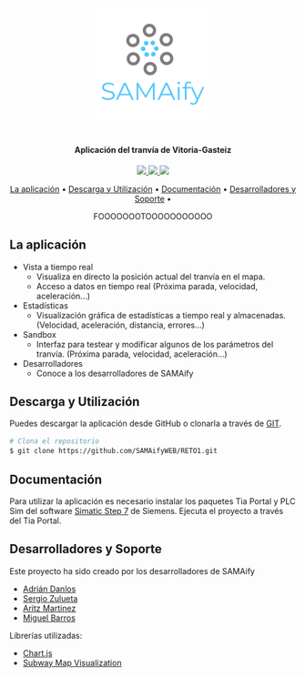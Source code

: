 <p align="center">
  <img src="https://raw.githubusercontent.com/SAMAifyWEB/RETO1/master/src/img/logo.png">
</p>
<h1 align="center"></h1>
<h4 align="center">
  <span>Aplicación del tranvía de Vitoria-Gasteiz</span>
</h4>

<p align="center">
  <a href="https://opensource.org/licenses/Apache-2.0">
    <img src="https://img.shields.io/badge/License-Apache-green">
  </a>
  <a href="https://opensource.org/licenses/Apache-2.0">
    <img src="https://img.shields.io/badge/Version-2.0-yellowgreen">
  </a>
  <a href="https://opensource.org/licenses/Apache-2.0">
    <img src="https://img.shields.io/badge/$-donate-62c2d2.svg?maxAge=2592000&amp;style=flat">
  </a>
</p>
<p align="center">
  <a href="#la-aplicación">La aplicación</a> •
  <a href="#descarga-y-utilización">Descarga y Utilización</a> •
  <a href="#documentación">Documentación</a> •
  <a href="#desarrolladores-y-soporte">Desarrolladores y Soporte</a> •
</p>
<p align="center">FOOOOOOOTOOOOOOOOOOO</p>
  
## La aplicación

* Vista a tiempo real
  - Visualiza en directo la posición actual del tranvía en el mapa.
  - Acceso a datos en tiempo real (Próxima parada, velocidad, aceleración...)
* Estadísticas
  - Visualización gráfica de estadísticas a tiempo real y almacenadas. (Velocidad, aceleración, distancia, errores...)
* Sandbox
  - Interfaz para testear y modificar algunos de los parámetros del tranvía. (Próxima parada, velocidad, aceleración...)
* Desarrolladores
  - Conoce a los desarrolladores de SAMAify

## Descarga y Utilización
Puedes descargar la aplicación desde GitHub o clonarla a través de <a href="https://git-scm.com/downloads">GIT</a>.
```bash
# Clona el repositorio
$ git clone https://github.com/SAMAifyWEB/RETO1.git
```
## Documentación
Para utilizar la aplicación es necesario instalar los paquetes Tia Portal y PLC Sim del software <a href="https://support.industry.siemens.com/cs/document/109752566/simatic-step-7-and-wincc-v15-trial-download-?dti=0&lc=en-WW">Simatic Step 7</a> de Siemens. 
Ejecuta el proyecto a través del Tia Portal.
## Desarrolladores y Soporte
Este proyecto ha sido creado por los desarrolladores de SAMAify 
 - <a href="https://github.com/AdrianDanlos">Adrián Danlos</a>
 - <a href="https://github.com/SergioZulueta">Sergio Zulueta</a>
 - <a href="https://github.com/AritzMartinez">Aritz Martinez</a>
 - <a href="https://github.com/miguelbarrosv">Miguel Barros</a>

Librerías utilizadas:
 - <a href="https://www.chartjs.org/">Chart.js</a>
 - <a href="https://kalyani.com/blog/2010/10/08/subway-map-visualization-jquery-plugin/">Subway Map Visualization </a>

